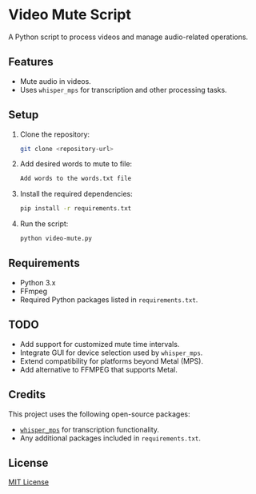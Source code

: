 # Video Mute Script

A Python script to process videos and manage audio-related operations.

## Features
- Mute audio in videos.
- Uses `whisper_mps` for transcription and other processing tasks.

## Setup
1. Clone the repository:
   ```bash
   git clone <repository-url>
   ```  
2. Add desired words to mute to file:
   ```bash
   Add words to the words.txt file
   ```
3. Install the required dependencies:
   ```bash
   pip install -r requirements.txt
   ```
4. Run the script:
   ```bash
   python video-mute.py
   ```

## Requirements
- Python 3.x
- FFmpeg
- Required Python packages listed in `requirements.txt`.

## TODO
- Add support for customized mute time intervals.
- Integrate GUI for device selection used by `whisper_mps`.
- Extend compatibility for platforms beyond Metal (MPS).
- Add alternative to FFMPEG that supports Metal.

## Credits
This project uses the following open-source packages:
- [`whisper_mps`](https://github.com/AtomGradient/whisper-mps) for transcription functionality.
- Any additional packages included in `requirements.txt`.

## License
[MIT License](LICENSE)


